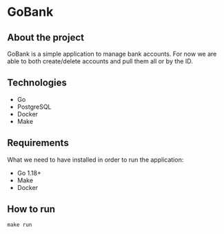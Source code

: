 # GoBank

## About the project

GoBank is a simple application to manage bank accounts. For now we are able to both create/delete accounts and pull them all or by the ID.

## Technologies

- Go
- PostgreSQL
- Docker
- Make

## Requirements

What we need to have installed in order to run the application:

- Go 1.18+
- Make
- Docker

## How to run

`make run`
